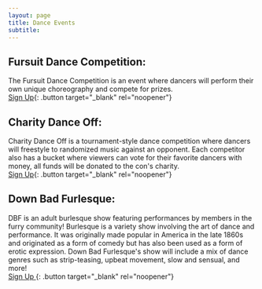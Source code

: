 ```yaml
---
layout: page
title: Dance Events
subtitle:
---
```

## Fursuit Dance Competition:&nbsp;

The Fursuit Dance Competition is an event where dancers will perform their own unique choreography and compete for prizes.&nbsp;<br>[Sign Up](https://forms.gle/JazDUV1jzsUvFUtU7){: .button target="_blank" rel="noopener"}

## Charity Dance Off:

Charity Dance Off is a tournament-style dance competition where dancers will freestyle to randomized music against an opponent. Each competitor also has a bucket where viewers can vote for their favorite dancers with money, all funds will be donated to the con's charity.<br>[Sign Up](https://forms.gle/fRGPvaWKYPsyqXGr8){: .button target="_blank" rel="noopener"}

## Down Bad Furlesque:

DBF is an adult burlesque show featuring performances by members in the furry community! Burlesque is a variety show involving the art of dance and performance. It was originally made popular in America in the late 1860s and originated as a form of comedy but has also been used as a form of erotic expression. Down Bad Furlesque's show will include a mix of dance genres such as strip-teasing, upbeat movement, slow and sensual, and more!<br>[Sign Up&nbsp;](https://docs.google.com/forms/d/e/1FAIpQLSc5tRYvpNr1aUwio_ZUkwoqiT3bM8HkMhwJLYerQHmzFYMAcA/viewform){: .button target="_blank" rel="noopener"}